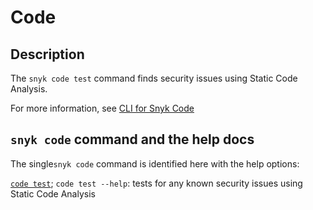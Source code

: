 # Code

## Description

The `snyk code test` command finds security issues using Static Code Analysis.

For more information, see [CLI for Snyk Code](https://docs.snyk.io/snyk-cli/scan-and-maintain-projects-using-the-cli/using-snyk-code-from-the-cli)

## `snyk code` command and the help docs

The single`snyk code` command is identified here with the help options:

[`code test`](code-test.md); `code test --help`: tests for any known security issues using Static Code Analysis
